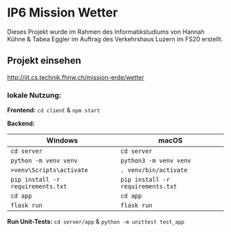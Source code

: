 # IP6 Mission Wetter
Dieses Projekt wurde im Rahmen des Informatikstudiums von Hannah Kühne & Tabea Eggler im Auftrag des Verkehrshaus Luzern im FS20 erstellt.

## Projekt einsehen
http://iit.cs.technik.fhnw.ch/mission-erde/wetter

### lokale Nutzung:

**Frontend:**
`cd client` & `npm start`

**Backend:**

| Windows | macOS |
| ------ | ------ |
| `cd server` | `cd server`  |
| `python -m venv venv` | `python3 -m venv venv` | 
| `>venv\Scripts\activate` | `. venv/bin/activate` |
| `pip install -r requirements.txt` | `pip install -r requirements.txt` |
| `cd app` |  `cd app` |
| `flask run` | `flask run` |

**Run Unit-Tests:**
`cd server/app` & `python -m unittest test_app`
